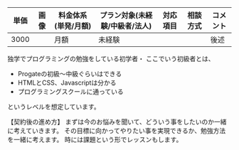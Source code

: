 |単価|画像|料金体系(単発/月額)|プラン対象(未経験/中級者/法人)|対応項目|相談方式|コメント|
|---|---|---|---|---|---|---|
|3000||月額|未経験|||後述|

独学でプログラミングの勉強をしている初学者・
ここでいう初級者とは、

- Progateの初級〜中級ぐらいはできる
- HTMLとCSS、Javascriptは分かる
- プログラミングスクールに通っている

というレベルを想定しています。

【契約後の進め方】
まずは今のお悩みを聞いて、どういう事をしたいのか一緒に考えていきます。
その目標に向かってやりたい事を実現できるか、勉強方法を一緒に考えます。
時には課題という形でレッスンもします。

